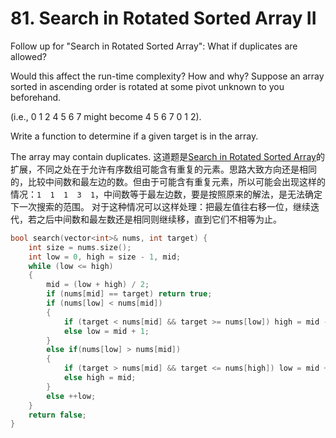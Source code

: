 # 81. Search in Rotated Sorted Array II
Follow up for "Search in Rotated Sorted Array":
What if duplicates are allowed?

Would this affect the run-time complexity? How and why?
Suppose an array sorted in ascending order is rotated at some pivot unknown to you beforehand.

(i.e., 0 1 2 4 5 6 7 might become 4 5 6 7 0 1 2).

Write a function to determine if a given target is in the array.

The array may contain duplicates.
这道题是[Search in Rotated Sorted Array](https://github.com/huixinHu/Personal-blog/blob/master/content/LeetCode/033.%20Search%20in%20Rotated%20Sorted%20Array.md)的扩展，不同之处在于允许有序数组可能含有重复的元素。思路大致方向还是相同的，比较中间数和最左边的数。但由于可能含有重复元素，所以可能会出现这样的情况：`1  1  1  3  1`，中间数等于最左边数，要是按照原来的解法，是无法确定下一次搜索的范围。
对于这种情况可以这样处理：把最左值往右移一位，继续迭代，若之后中间数和最左数还是相同则继续移，直到它们不相等为止。
```cpp
bool search(vector<int>& nums, int target) {
    int size = nums.size();
    int low = 0, high = size - 1, mid;
    while (low <= high)
    {
        mid = (low + high) / 2;
        if (nums[mid] == target) return true;
        if (nums[low] < nums[mid])
        {
            if (target < nums[mid] && target >= nums[low]) high = mid - 1;
            else low = mid + 1;
        }
        else if(nums[low] > nums[mid])
        {
            if (target > nums[mid] && target <= nums[high]) low = mid + 1;
            else high = mid;
        }
        else ++low;
    }
    return false;
}
```
